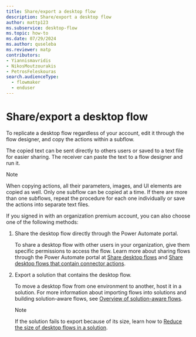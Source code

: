 ```yaml
---
title: Share/export a desktop flow
description: Share/export a desktop flow
author: mattp123
ms.subservice: desktop-flow
ms.topic: how-to
ms.date: 07/29/2024
ms.author: quseleba
ms.reviewer: matp
contributors:
- Yiannismavridis
- NikosMoutzourakis
- PetrosFeleskouras
search.audienceType: 
  - flowmaker
  - enduser
---
```


# Share/export a desktop flow

To replicate a desktop flow regardless of your account, edit it through the flow designer, and copy the actions within a subflow.

The copied text can be sent directly to others users or saved to a text file for easier sharing. The receiver can paste the text to a flow designer and run it.

> [!NOTE]
> When copying actions, all their parameters, images, and UI elements are copied as well. Only one subflow can be copied at a time. If there are more than one subflows, repeat the procedure for each one individually or save the actions into separate text files.

If you signed in with an organization premium account, you can also choose one of the following methods:

1. Share the desktop flow directly through the Power Automate portal.

    To share a desktop flow with other users in your organization, give them specific permissions to access the flow. Learn more about sharing flows through the Power Automate portal at [Share desktop flows](../manage.md#share-desktop-flows) and [Share desktop flows that contain connector actions](../how-to/share-desktop-flows-that-contain-connector-actions.md).

1. Export a solution that contains the desktop flow.

    To move a desktop flow from one environment to another, host it in a solution. For more information about importing flows into solutions and building solution-aware flows, see [Overview of solution-aware flows](../../overview-solution-flows.md).

    > [!NOTE]
    > If the solution fails to export because of its size, learn how to [Reduce the size of desktop flows in a solution](../how-to/reduce-flow-size.md).
